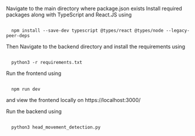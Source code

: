 Navigate to the main directory where package.json exists 
Install required packages along with TypeScript and React.JS using 
```

  npm install --save-dev typescript @types/react @types/node --legacy-peer-deps

```
Then Navigate to the backend directory and install the requirements using 
```

  python3 -r requirements.txt

```


Run the frontend using
```

  npm run dev

```
and view the frontend locally on https://localhost:3000/

Run the backend using 
```

  python3 head_movement_detection.py

```
